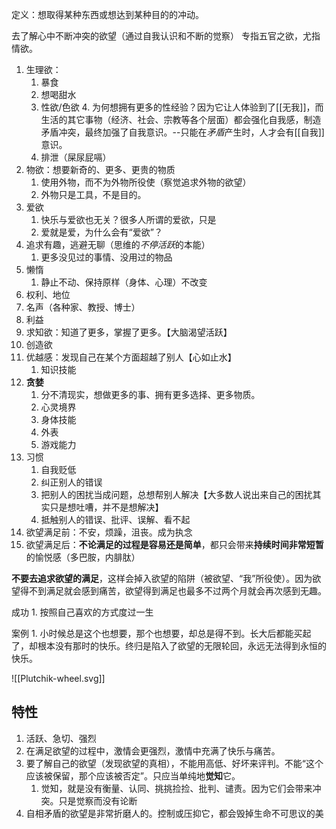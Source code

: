 定义：想取得某种东西或想达到某种目的的冲动。

去了解心中不断冲突的欲望（通过自我认识和不断的觉察）
专指五官之欲，尤指情欲。

1. 生理欲：
	1. 暴食
	2. 想喝甜水
	3. 性欲/色欲
		4. 为何想拥有更多的性经验？因为它让人体验到了[[无我]]，而生活的其它事物（经济、社会、宗教等各个层面）都会强化自我感，制造矛盾冲突，最终加强了自我意识。--只能在*矛盾*产生时，人才会有[[自我]]意识。
	4. 排泄（屎尿屁嗝）
2. 物欲：想要新奇的、更多、更贵的物质
	1. 使用外物，而不为外物所役使（察觉追求外物的欲望）
	2. 外物只是工具，不是目的。
3. 爱欲
	1. 快乐与爱欲也无关？很多人所谓的爱欲，只是
	2. 爱就是爱，为什么会有“爱欲”？
4. 追求有趣，逃避无聊（思维的*不停活跃*的本能）
	1. 更多没见过的事情、没用过的物品
5. 懒惰
	1. 静止不动、保持原样（身体、心理）不改变
6. 权利、地位
7. 名声（各种家、教授、博士）
8. 利益
9. 求知欲：知道了更多，掌握了更多。【大脑渴望活跃】
10. 创造欲
11. 优越感：发现自己在某个方面超越了别人【心如止水】
	1. 知识技能
12. **贪婪** 
	1. 分不清现实，想做更多的事、拥有更多选择、更多物质。
	2. 心灵境界
	3. 身体技能
	4. 外表
	5. 游戏能力
13. 习惯
	1. 自我贬低
	2. 纠正别人的错误
	3. 把别人的困扰当成问题，总想帮别人解决【大多数人说出来自己的困扰其实只是想吐嘈，并不是想解决】
	4. 抵触别人的错误、批评、误解、看不起
14. 欲望满足前：不安，烦躁，沮丧。成为执念
15. 欲望满足后：**不论满足的过程是容易还是简单**，都只会带来**持续时间非常短暂**的愉悦感（多巴胺，内腓肽）

**不要去追求欲望的满足**，这样会掉入欲望的陷阱（被欲望、“我”所役使）。因为欲望得不到满足就会感到痛苦，欲望得到满足也最多不过两个月就会再次感到无趣。

成功
	1. 按照自己喜欢的方式度过一生

案例
	1. 小时候总是这个也想要，那个也想要，却总是得不到。长大后都能买起了，却根本没有那时的快乐。终归是陷入了欲望的无限轮回，永远无法得到永恒的快乐。

![[Plutchik-wheel.svg]] 
## 特性
1. 活跃、急切、强烈
2. 在满足欲望的过程中，激情会更强烈，激情中充满了快乐与痛苦。
3. 要了解自己的欲望（发现欲望的真相），不能用高低、好坏来评判。不能“这个应该被保留，那个应该被否定”。只应当单纯地**觉知**它。
	1. 觉知，就是没有衡量、认同、挑挑捡捡、批判、谴责。因为它们会带来冲突。只是觉察而没有论断
4. 自相矛盾的欲望是非常折磨人的。控制或压抑它，都会毁掉生命不可思议的美